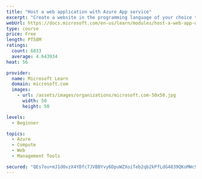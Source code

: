```yaml
---
title: "Host a web application with Azure App service"
excerpt: "Create a website in the programming language of your choice through the hosted web app platform in Azure App Service."
webUrl: https://docs.microsoft.com/en-us/learn/modules/host-a-web-app-with-azure-app-service/
type: course
price: Free
length: PT58M
ratings:
  count: 6833
  average: 4.643934
heat: 56

provider:
  name: Microsoft Learn
  domain: microsoft.com
  images:
    - url: /assets/images/organizations/microsoft.com-50x50.jpg
      width: 50
      height: 50

levels:
  - Beginner

topics:
  - Azure
  - Compute
  - Web
  - Management Tools

secured: "QEs7ou+mJ1dOvzX4YDfc7JVBBYvy6DpuWZXoiTeb2qb2kPfLdG4839QKoMWc9Rcpvq0v6BSmAJ/7S8EDjYXRPf+vAFN8AWZz5SsAHPD2n3PNe4TchTzhXKHH5zcmvGIXGPiTTQV4z+96GFmxbRIEl3BjzDBthYFaKhv5yX/npM6dyIugc2OBAfbGInE2puZnY8B5p+rFudRuhBbfvuXwR8aCs03T76+agDinHi3mYWgtwdUgIKZCTywuKGJEaig3jplxzvxUqywYLwrLV7yIl90rpDEz2vO5jFvKidm6IanEpZHORaB7IQR5gF1rtENzbK8v2jOYHVEkKPIC0XF2nSOmava4GfEdQPycRyD1F5ML8fFRba8ZGTF5x9Esgte3WdMNw8Cpm8N3cIK6W3I2njfAdrlqev491oJSdf4M5/A=;f2fJXOoj2PUBcrL5oFbtpQ=="
---
```


